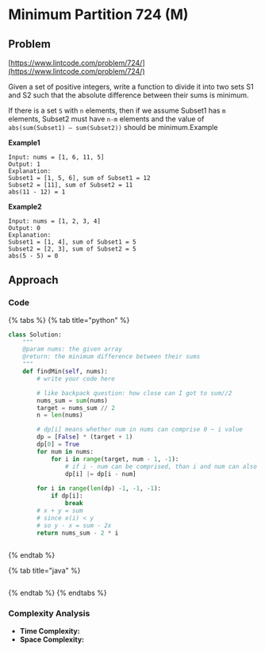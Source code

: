 # Minimum Partition 724 \(M\)

## Problem

[https://www.lintcode.com/problem/724/](https://www.lintcode.com/problem/724/)

Given a set of positive integers, write a function to divide it into two sets S1 and S2 such that the absolute difference between their sums is minimum.

If there is a set `S` with `n` elements, then if we assume Subset1 has `m` elements, Subset2 must have `n-m` elements and the value of `abs(sum(Subset1) – sum(Subset2))` should be minimum.Example

**Example1**

```text
Input: nums = [1, 6, 11, 5]
Output: 1
Explanation: 
Subset1 = [1, 5, 6], sum of Subset1 = 12 
Subset2 = [11], sum of Subset2 = 11   
abs(11 - 12) = 1     
```

**Example2**

```text
Input: nums = [1, 2, 3, 4]
Output: 0
Explanation: 
Subset1 = [1, 4], sum of Subset1 = 5
Subset2 = [2, 3], sum of Subset2 = 5   
abs(5 - 5) = 0
```

## Approach

### Code

{% tabs %}
{% tab title="python" %}
```python
class Solution:
    """
    @param nums: the given array
    @return: the minimum difference between their sums 
    """
    def findMin(self, nums):
        # write your code here

        # like backpack question: how close can I got to sum//2
        nums_sum = sum(nums)
        target = nums_sum // 2
        n = len(nums)

        # dp[i] means whether num in nums can comprise 0 ~ i value
        dp = [False] * (target + 1)
        dp[0] = True
        for num in nums:
            for i in range(target, num - 1, -1):
                # if i - num can be comprised, than i and num can also be comprised
                dp[i] |= dp[i - num]
        
        for i in range(len(dp) -1, -1, -1):
            if dp[i]:
                break
        # x + y = sum
        # since x(i) < y
        # so y - x = sum - 2x
        return nums_sum - 2 * i
                    

```
{% endtab %}

{% tab title="java" %}
```

```
{% endtab %}
{% endtabs %}

### Complexity Analysis

* **Time Complexity:**
* **Space Complexity:**

